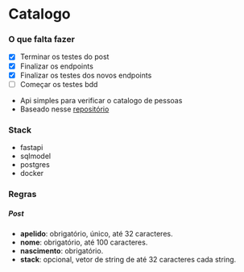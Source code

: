 # Catalogo

### O que falta fazer
- [x] Terminar os testes do post
- [x] Finalizar os endpoints
- [x] Finalizar os testes dos novos endpoints
- [ ] Começar os testes bdd

- Api simples para verificar o catalogo de pessoas
- Baseado nesse [repositório](https://github.com/zanfranceschi/rinha-de-backend-2023-q3/)

### Stack
- fastapi
- sqlmodel
- postgres
- docker


### Regras
##### Post
- **apelido**: obrigatório, único, até 32 caracteres.
- **nome**: obrigatório, até 100 caracteres.
- **nascimento**: obrigatório.
- **stack**: opcional, vetor de string de até 32 caracteres cada string.
